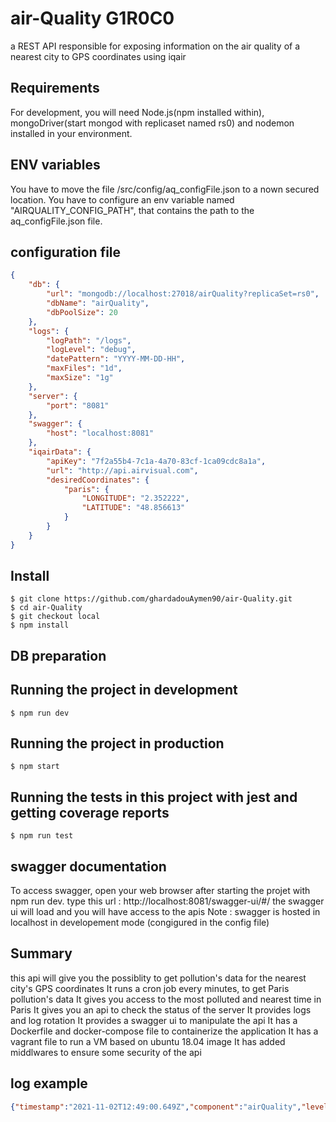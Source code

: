 # air-Quality G1R0C0
a REST API responsible for exposing information on the air quality of a nearest city to GPS coordinates using iqair 

## Requirements

For development, you will need Node.js(npm installed within), mongoDriver(start mongod with replicaset named rs0) and nodemon installed in your environment.

## ENV variables
You have to move the file /src/config/aq_configFile.json to a nown secured location.
You have to configure an env variable named "AIRQUALITY_CONFIG_PATH", that contains the path to the aq_configFile.json file.

## configuration file
```JSON
{
    "db": {
        "url": "mongodb://localhost:27018/airQuality?replicaSet=rs0",   // url of the db replicaSet
        "dbName": "airQuality",                                         // minimum poolSize for the mongo connection
        "dbPoolSize": 20
    },
    "logs": {
        "logPath": "/logs",                                             // path to logs
        "logLevel": "debug",                                            // logs type, it can be debug, info or info.
        "datePattern": "YYYY-MM-DD-HH",                                 // rotation of logs per hour, "YYYY-MM-DD" to configure rotation per day.
        "maxFiles": "1d",                                               // keep logs for only one day
        "maxSize": "1g"                                                 // max size of log file       
    },
    "server": {
        "port": "8081"                                                  // server port if not configured in env
    },
    "swagger": {
        "host": "localhost:8081"                                        // host of swagger
    },
    "iqairData": {                                                      //iqair data
        "apiKey": "7f2a55b4-7c1a-4a70-83cf-1ca09cdc8a1a",                
        "url": "http://api.airvisual.com",
        "desiredCoordinates": {
            "paris": {
                "LONGITUDE": "2.352222",
                "LATITUDE": "48.856613"
            }
        }
    }
}
```

## Install

    $ git clone https://github.com/ghardadouAymen90/air-Quality.git
    $ cd air-Quality
    $ git checkout local
    $ npm install

## DB preparation 


## Running the project in development

    $ npm run dev

## Running the project in production

    $ npm start

## Running the tests in this project with jest and getting coverage reports

    $ npm run test

## swagger documentation

To access swagger, open your web browser after starting the projet with npm run dev.
type this url : http://localhost:8081/swagger-ui/#/
the swagger ui will load and you will have access to the apis
Note : swagger is hosted in localhost in developement mode (congigured in the config file)

## Summary
this api will give you the possiblity to get pollution's data for the nearest city's GPS coordinates
It runs a cron job every minutes, to get Paris pollution's data
It gives you access to the most polluted and nearest time in Paris
It gives you an api to check the status of the server
It provides logs and log rotation
It provides a swagger ui to manipulate the api
It has a Dockerfile and docker-compose file to containerize the application
It has a vagrant file to run a VM based on ubuntu 18.04 image
It has added middlwares to ensure some security of the api

## log example
```JSON
{"timestamp":"2021-11-02T12:49:00.649Z","component":"airQuality","level":"INFO","requestId":"1c879e63-f249-4101-9809-aaa6955bb572","url":"/v2/airquality/nearest_city?&lat=48.856613&lon=2.352222","host":"localhost","statusCode":200,"start":"2021-11-02T12:49:00.649Z","service":"GET","resource":"airQuality","responseTime":"738.70ms"}
```
